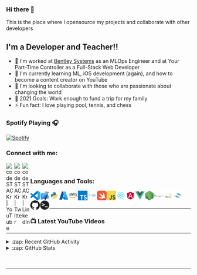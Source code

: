 ### Hi there 👋

This is the place where I opensource my projects and collaborate with other developers
## I'm a Developer and Teacher!!
- 🔭 I'm worked at [Bentley Systems][bentley] as an MLOps Engineer and at Your Part-Time Controller as a Full-Stack Web Developer
- 🌱 I'm currently learning ML, iOS development (again), and how to become a content creator on YouTube
- 👯 I'm looking to collaborate with those who are passionate about changing the world
- 🥅 2021 Goals: Work enough to fund a trip for my family
- ⚡ Fun fact: I love playing pool, tennis, and chess

### Spotify Playing 🎧

[![Spotify](https://novatorem-quanglddev.vercel.app/api/spotify)](https://open.spotify.com/user/ntm3hfkby1twhl1i7yun35gnk)

### Connect with me:
[<img align="left" alt="codeSTACKr | YouTube" width="22px" src="https://cdn.jsdelivr.net/npm/simple-icons@v3/icons/youtube.svg" />][youtube]
[<img align="left" alt="codeSTACKr | Twitter" width="22px" src="https://cdn.jsdelivr.net/npm/simple-icons@v3/icons/twitter.svg" />][twitter]
[<img align="left" alt="codeSTACKr | LinkedIn" width="22px" src="https://cdn.jsdelivr.net/npm/simple-icons@v3/icons/linkedin.svg" />][linkedin]

<br />

### Languages and Tools:
[<img align="left" alt="Visual Studio Code" width="26px" src="https://raw.githubusercontent.com/github/explore/80688e429a7d4ef2fca1e82350fe8e3517d3494d/topics/visual-studio-code/visual-studio-code.png" />][vscode]

[<img align="left" alt="XCode" width="26px" src="https://raw.githubusercontent.com/github/explore/80688e429a7d4ef2fca1e82350fe8e3517d3494d/topics/xcode/xcode.png" />][xcode]

[<img align="left" alt="Python" width="26px" src="https://raw.githubusercontent.com/github/explore/80688e429a7d4ef2fca1e82350fe8e3517d3494d/topics/python/python.png" />][py]

[<img align="left" alt="Azure" width="26px" src="https://raw.githubusercontent.com/github/explore/80688e429a7d4ef2fca1e82350fe8e3517d3494d/topics/azure/azure.png" />][azure]

[<img align="left" alt="AWS" width="26px" src="https://raw.githubusercontent.com/github/explore/80688e429a7d4ef2fca1e82350fe8e3517d3494d/topics/aws/aws.png" />][aws]

[<img align="left" alt="TypeScript" width="26px" src="https://raw.githubusercontent.com/github/explore/80688e429a7d4ef2fca1e82350fe8e3517d3494d/topics/typescript/typescript.png" />][ts]

[<img align="left" alt="Java" width="26px" src="https://raw.githubusercontent.com/github/explore/80688e429a7d4ef2fca1e82350fe8e3517d3494d/topics/java/java.png" />][java]

[<img align="left" alt="Swift" width="26px" src="https://raw.githubusercontent.com/github/explore/80688e429a7d4ef2fca1e82350fe8e3517d3494d/topics/swift/swift.png" />][swift]

[<img align="left" alt="JavaScript" width="26px" src="https://raw.githubusercontent.com/github/explore/80688e429a7d4ef2fca1e82350fe8e3517d3494d/topics/javascript/javascript.png" />][js]

[<img align="left" alt="React" width="26px" src="https://raw.githubusercontent.com/github/explore/80688e429a7d4ef2fca1e82350fe8e3517d3494d/topics/react/react.png" />][react]

[<img align="left" alt="Angular" width="26px" src="https://raw.githubusercontent.com/github/explore/80688e429a7d4ef2fca1e82350fe8e3517d3494d/topics/angular/angular.png" />][angular]

[<img align="left" alt="VueJS" width="26px" src="https://raw.githubusercontent.com/github/explore/80688e429a7d4ef2fca1e82350fe8e3517d3494d/topics/vue/vue.png" />][vue]

[<img align="left" alt="Node.js" width="26px" src="https://raw.githubusercontent.com/github/explore/80688e429a7d4ef2fca1e82350fe8e3517d3494d/topics/nodejs/nodejs.png" />][nodejs]

[<img align="left" alt="MongoDB" width="26px" src="https://raw.githubusercontent.com/github/explore/80688e429a7d4ef2fca1e82350fe8e3517d3494d/topics/mongodb/mongodb.png" />][mongodb]

[<img align="left" alt="MySQL" width="26px" src="https://raw.githubusercontent.com/github/explore/80688e429a7d4ef2fca1e82350fe8e3517d3494d/topics/mysql/mysql.png" />][mysql]

[<img align="left" alt="Tailwind" width="26px" src="https://raw.githubusercontent.com/github/explore/80688e429a7d4ef2fca1e82350fe8e3517d3494d/topics/tailwind/tailwind.png" />][tailwind]

[<img align="left" alt="GitHub" width="26px" src="https://raw.githubusercontent.com/github/explore/78df643247d429f6cc873026c0622819ad797942/topics/github/github.png" />][github]

[<img align="left" alt="iTerm2" width="26px" src="https://raw.githubusercontent.com/github/explore/80688e429a7d4ef2fca1e82350fe8e3517d3494d/topics/terminal/terminal.png" />][iterm2]

<br />
<br />

---

### 📺 Latest YouTube Videos
<!-- YOUTUBE:START -->
<!-- YOUTUBE:END -->

---

<details>
  <summary>:zap: Recent GitHub Activity</summary>

<!--START_SECTION:activity-->
<!--END_SECTION:activity-->
</details>

<details>
  <summary>:zap: GitHub Stats</summary>
    <img align="left" alt="quanglddev's GitHub Stats" src="https://github-readme-stats-quanglddev.vercel.app/api?username=quanglddev&show_icons=true&hide_border=true&count_private=true" />
</details>

[bentley]: https://www.bentley.com/en
[website]: https://quangdluong.com
[twitter]: https://twitter.com/quangld00
[youtube]: https://www.youtube.com/channel/UC770oSTJqWwjzkr39tpbKdA
[linkedin]: https://www.linkedin.com/in/quangld00/
[vscode]: https://code.visualstudio.com/
[tailwind]: https://tailwindcss.com/
[js]: https://www.javascript.com/
[ts]: https://www.typescriptlang.org/
[react]: https://reactjs.org/
[nodejs]: https://nodejs.org/en/
[mongodb]: https://www.mongodb.com/
[github]: https://github.com/
[iterm2]: https://iterm2.com/
[py]: https://www.python.org/
[azure]: https://azure.microsoft.com/en-us/
[mysql]: https://www.mysql.com/
[aws]: https://aws.amazon.com/
[xcode]: https://developer.apple.com/xcode/
[java]: https://www.java.com/en/
[angular]: https://angular.io/
[vue]: https://vuejs.org/
[swift]: https://www.swift.com/

<br />
<br />

---

<!--
**quanglddev/quanglddev** is a ✨ _special_ ✨ repository because its `README.md` (this file) appears on your GitHub profile.

Here are some ideas to get you started:

- 🔭 I’m currently working on ...
- 🌱 I’m currently learning ...
- 👯 I’m looking to collaborate on ...
- 🤔 I’m looking for help with ...
- 💬 Ask me about ...
- 📫 How to reach me: ...
- 😄 Pronouns: ...
- ⚡ Fun fact: ...
-->
